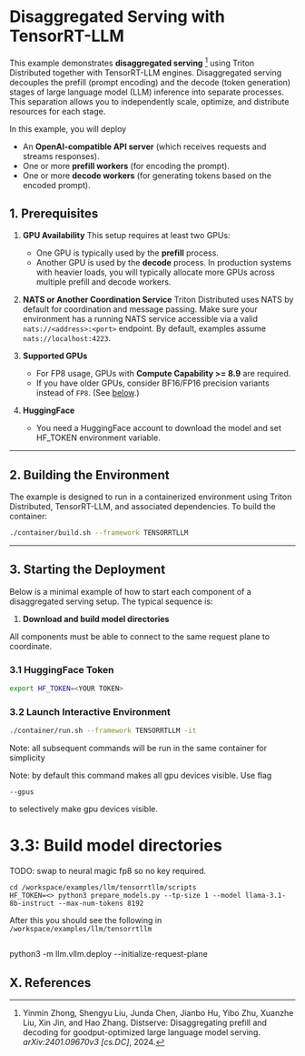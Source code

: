 <!--
SPDX-FileCopyrightText: Copyright (c) 2024-2025 NVIDIA CORPORATION & AFFILIATES. All rights reserved.
SPDX-License-Identifier: Apache-2.0

Licensed under the Apache License, Version 2.0 (the "License");
you may not use this file except in compliance with the License.
You may obtain a copy of the License at

http://www.apache.org/licenses/LICENSE-2.0

Unless required by applicable law or agreed to in writing, software
distributed under the License is distributed on an "AS IS" BASIS,
WITHOUT WARRANTIES OR CONDITIONS OF ANY KIND, either express or implied.
See the License for the specific language governing permissions and
limitations under the License.
-->

# Disaggregated Serving with TensorRT-LLM

This example demonstrates **disaggregated serving** [^1] using Triton Distributed together with TensorRT-LLM engines. Disaggregated serving decouples the prefill (prompt encoding) and the decode (token generation) stages of large language model (LLM) inference into separate processes. This separation allows you to independently scale, optimize, and distribute resources for each stage.

In this example, you will deploy

- An **OpenAI-compatible API server** (which receives requests and streams responses).
- One or more **prefill workers** (for encoding the prompt).
- One or more **decode workers** (for generating tokens based on the encoded prompt).

## 1. Prerequisites

1. **GPU Availability**
   This setup requires at least two GPUs:
   - One GPU is typically used by the **prefill** process.
   - Another GPU is used by the **decode** process.
   In production systems with heavier loads, you will typically allocate more GPUs across multiple prefill and decode workers.

2. **NATS or Another Coordination Service**
   Triton Distributed uses NATS by default for coordination and message passing. Make sure your environment has a running NATS service accessible via a valid `nats://<address>:<port>` endpoint. By default, examples assume `nats://localhost:4223`.

4. **Supported GPUs**
   - For FP8 usage, GPUs with **Compute Capability >= 8.9** are required.
   - If you have older GPUs, consider BF16/FP16 precision variants instead of `FP8`. (See [below](#model-precision-variants).)

5. **HuggingFace**
   - You need a HuggingFace account to download the model and set HF_TOKEN environment variable.

---

## 2. Building the Environment

The example is designed to run in a containerized environment using Triton Distributed, TensorRT-LLM, and associated dependencies. To build the container:

```bash
./container/build.sh --framework TENSORRTLLM
```

---

## 3. Starting the Deployment

Below is a minimal example of how to start each component of a disaggregated serving setup. The typical sequence is:

1. **Download and build model directories**
<!-- 2. **Start the Context Worker(s) and Request Plane**
3. **Start the Generate Worker(s)**
1. **Start the API Server** (handles incoming requests and coordinates workers) -->

All components must be able to connect to the same request plane to coordinate.

### 3.1 HuggingFace Token

```bash
export HF_TOKEN=<YOUR TOKEN>
```

### 3.2 Launch Interactive Environment

```bash
./container/run.sh --framework TENSORRTLLM -it
```

Note: all subsequent commands will be run in the same container for simplicity

Note: by default this command makes all gpu devices visible. Use flag

```
--gpus
```

to selectively make gpu devices visible.

# 3.3: Build model directories

TODO: swap to neural magic fp8 so no key required.
```
cd /workspace/examples/llm/tensorrtllm/scripts
HF_TOKEN=<> python3 prepare_models.py --tp-size 1 --model llama-3.1-8b-instruct --max-num-tokens 8192
```

After this you should see the following in `/workspace/examples/llm/tensorrtllm`
```

```

python3 -m llm.vllm.deploy --initialize-request-plane





## X. References

[^1]: Yinmin Zhong, Shengyu Liu, Junda Chen, Jianbo Hu, Yibo Zhu, Xuanzhe Liu, Xin Jin, and Hao
Zhang. Distserve: Disaggregating prefill and decoding for goodput-optimized large language
model serving. *arXiv:2401.09670v3 [cs.DC]*, 2024.